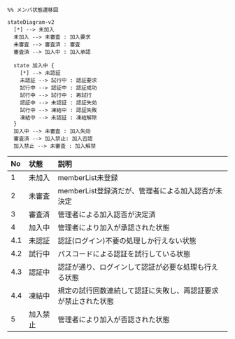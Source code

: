 ```mermaid
%% メンバ状態遷移図

stateDiagram-v2
  [*] --> 未加入
  未加入 --> 未審査 : 加入要求
  未審査 --> 審査済 : 審査
  審査済 --> 加入中 : 加入承認

  state 加入中 {
    [*] --> 未認証
    未認証 --> 試行中 : 認証要求
    試行中 --> 認証中 : 認証成功
    試行中 --> 試行中 : 再試行
    認証中 --> 未認証 : 認証失効
    試行中 --> 凍結中 : 認証失敗
    凍結中 --> 未認証 : 凍結解除
  }
  加入中 --> 未審査 : 加入失効
  審査済 --> 加入禁止: 加入否認
  加入禁止 --> 未審査 : 加入解禁
```

No | 状態 | 説明
:-- | :-- | :--
1 | 未加入 | memberList未登録
2 | 未審査 | memberList登録済だが、管理者による加入認否が未決定
3 | 審査済 | 管理者による加入認否が決定済
4 | 加入中 | 管理者により加入が承認された状態
4.1 | 未認証 | 認証(ログイン)不要の処理しか行えない状態
4.2 | 試行中 | パスコードによる認証を試行している状態
4.3 | 認証中 | 認証が通り、ログインして認証が必要な処理も行える状態
4.4 | 凍結中 | 規定の試行回数連続して認証に失敗し、再認証要求が禁止された状態
5 | 加入禁止 | 管理者により加入が否認された状態
